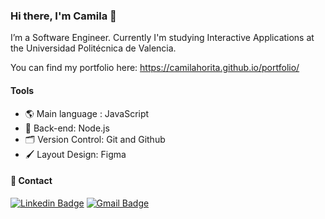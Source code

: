 ### Hi there, I'm Camila 👋

I’m a Software Engineer. 
Currently I'm studying Interactive Applications at the Universidad Politécnica de Valencia.

You can find my portfolio here: https://camilahorita.github.io/portfolio/


#### Tools 

- 🌎 Main language : JavaScript
- 📡 Back-end:  Node.js  
- 🗂 Version Control: Git and Github
- 🖌 Layout Design: Figma


#### 💬 Contact

[![Linkedin Badge](https://img.shields.io/badge/-Linkedin-blue?style=flat-square&logo=Linkedin&logoColor=white&link=https://www.linkedin.com/in/camila-horita/)](https://www.linkedin.com/in/camila-horita/) 
[![Gmail Badge](https://img.shields.io/badge/-camilayhorita@gmail.com-c14438?style=flat-square&logo=Gmail&logoColor=white&link=mailto:rodrigorgtic@gmail.com)](mailto:camilayhorita@gmail.com)
